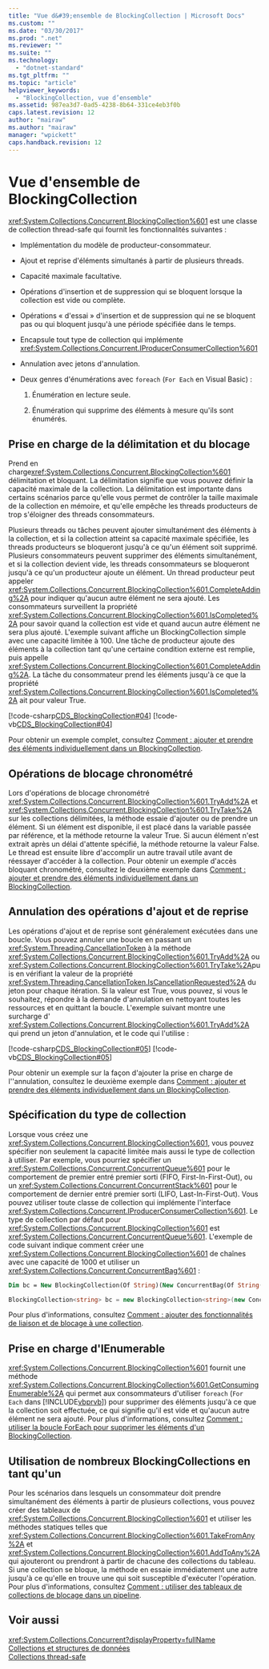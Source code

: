 ```yaml
---
title: "Vue d&#39;ensemble de BlockingCollection | Microsoft Docs"
ms.custom: ""
ms.date: "03/30/2017"
ms.prod: ".net"
ms.reviewer: ""
ms.suite: ""
ms.technology: 
  - "dotnet-standard"
ms.tgt_pltfrm: ""
ms.topic: "article"
helpviewer_keywords: 
  - "BlockingCollection, vue d’ensemble"
ms.assetid: 987ea3d7-0ad5-4238-8b64-331ce4eb3f0b
caps.latest.revision: 12
author: "mairaw"
ms.author: "mairaw"
manager: "wpickett"
caps.handback.revision: 12
---
```

# Vue d&#39;ensemble de BlockingCollection
<xref:System.Collections.Concurrent.BlockingCollection%601> est une classe de collection thread\-safe qui fournit les fonctionnalités suivantes :  
  
-   Implémentation du modèle de producteur\-consommateur.  
  
-   Ajout et reprise d'éléments simultanés à partir de plusieurs threads.  
  
-   Capacité maximale facultative.  
  
-   Opérations d'insertion et de suppression qui se bloquent lorsque la collection est vide ou complète.  
  
-   Opérations « d'essai » d'insertion et de suppression qui ne se bloquent pas ou qui bloquent jusqu'à une période spécifiée dans le temps.  
  
-   Encapsule tout type de collection qui implémente <xref:System.Collections.Concurrent.IProducerConsumerCollection%601>  
  
-   Annulation avec jetons d'annulation.  
  
-   Deux genres d'énumérations avec `foreach` \(`For Each` en Visual Basic\) :  
  
    1.  Énumération en lecture seule.  
  
    2.  Énumération qui supprime des éléments à mesure qu'ils sont énumérés.  
  
## Prise en charge de la délimitation et du blocage  
 Prend en charge<xref:System.Collections.Concurrent.BlockingCollection%601> délimitation et bloquant.  La délimitation signifie que vous pouvez définir la capacité maximale de la collection.  La délimitation est importante dans certains scénarios parce qu'elle vous permet de contrôler la taille maximale de la collection en mémoire, et qu'elle empêche les threads producteurs de trop s'éloigner des threads consommateurs.  
  
 Plusieurs threads ou tâches peuvent ajouter simultanément des éléments à la collection, et si la collection atteint sa capacité maximale spécifiée, les threads producteurs se bloqueront jusqu'à ce qu'un élément soit supprimé.  Plusieurs consommateurs peuvent supprimer des éléments simultanément, et si la collection devient vide, les threads consommateurs se bloqueront jusqu'à ce qu'un producteur ajoute un élément.  Un thread producteur peut appeler <xref:System.Collections.Concurrent.BlockingCollection%601.CompleteAdding%2A> pour indiquer qu'aucun autre élément ne sera ajouté.  Les consommateurs surveillent la propriété <xref:System.Collections.Concurrent.BlockingCollection%601.IsCompleted%2A> pour savoir quand la collection est vide et quand aucun autre élément ne sera plus ajouté.  L'exemple suivant affiche un BlockingCollection simple avec une capacité limitée à 100.  Une tâche de producteur ajoute des éléments à la collection tant qu'une certaine condition externe est remplie, puis appelle <xref:System.Collections.Concurrent.BlockingCollection%601.CompleteAdding%2A>.  La tâche du consommateur prend les éléments jusqu'à ce que la propriété <xref:System.Collections.Concurrent.BlockingCollection%601.IsCompleted%2A> ait pour valeur True.  
  
 [!code-csharp[CDS_BlockingCollection#04](../../../../samples/snippets/csharp/VS_Snippets_Misc/cds_blockingcollection/cs/blockingcollection.cs#04)]
 [!code-vb[CDS_BlockingCollection#04](../../../../samples/snippets/visualbasic/VS_Snippets_Misc/cds_blockingcollection/vb/introsnippetsbc.vb#04)]  
  
 Pour obtenir un exemple complet, consultez [Comment : ajouter et prendre des éléments individuellement dans un BlockingCollection](../../../../docs/standard/collections/thread-safe/how-to-add-and-take-items.md).  
  
## Opérations de blocage chronométré  
 Lors d'opérations de blocage chronométré <xref:System.Collections.Concurrent.BlockingCollection%601.TryAdd%2A> et <xref:System.Collections.Concurrent.BlockingCollection%601.TryTake%2A> sur les collections délimitées, la méthode essaie d'ajouter ou de prendre un élément.  Si un élément est disponible, il est placé dans la variable passée par référence, et la méthode retourne la valeur True.  Si aucun élément n'est extrait après un délai d'attente spécifié, la méthode retourne la valeur False.  Le thread est ensuite libre d'accomplir un autre travail utile avant de réessayer d'accéder à la collection.  Pour obtenir un exemple d'accès bloquant chronométré, consultez le deuxième exemple dans [Comment : ajouter et prendre des éléments individuellement dans un BlockingCollection](../../../../docs/standard/collections/thread-safe/how-to-add-and-take-items.md).  
  
## Annulation des opérations d'ajout et de reprise  
 Les opérations d'ajout et de reprise sont généralement exécutées dans une boucle.  Vous pouvez annuler une boucle en passant un <xref:System.Threading.CancellationToken> à la méthode <xref:System.Collections.Concurrent.BlockingCollection%601.TryAdd%2A> ou <xref:System.Collections.Concurrent.BlockingCollection%601.TryTake%2A>puis en vérifiant la valeur de la propriété <xref:System.Threading.CancellationToken.IsCancellationRequested%2A> du jeton pour chaque itération.  Si la valeur est True, vous pouvez, si vous le souhaitez, répondre à la demande d'annulation en nettoyant toutes les ressources et en quittant la boucle.  L'exemple suivant montre une surcharge d' <xref:System.Collections.Concurrent.BlockingCollection%601.TryAdd%2A> qui prend un jeton d'annulation, et le code qui l'utilise :  
  
 [!code-csharp[CDS_BlockingCollection#05](../../../../samples/snippets/csharp/VS_Snippets_Misc/cds_blockingcollection/cs/blockingcollection.cs#05)]
 [!code-vb[CDS_BlockingCollection#05](../../../../samples/snippets/visualbasic/VS_Snippets_Misc/cds_blockingcollection/vb/introsnippetsbc.vb#05)]  
  
 Pour obtenir un exemple sur la façon d'ajouter la prise en charge de l''annulation, consultez le deuxième exemple dans [Comment : ajouter et prendre des éléments individuellement dans un BlockingCollection](../../../../docs/standard/collections/thread-safe/how-to-add-and-take-items.md).  
  
## Spécification du type de collection  
 Lorsque vous créez une <xref:System.Collections.Concurrent.BlockingCollection%601>, vous pouvez spécifier non seulement la capacité limitée mais aussi le type de collection à utiliser.  Par exemple, vous pourriez spécifier un <xref:System.Collections.Concurrent.ConcurrentQueue%601> pour le comportement de premier entré premier sorti \(FIFO, First\-In\-First\-Out\), ou un <xref:System.Collections.Concurrent.ConcurrentStack%601> pour le comportement de dernier entré premier sorti \(LIFO, Last\-In\-First\-Out\).  Vous pouvez utiliser toute classe de collection qui implémente l'interface <xref:System.Collections.Concurrent.IProducerConsumerCollection%601>.  Le type de collection par défaut pour <xref:System.Collections.Concurrent.BlockingCollection%601> est <xref:System.Collections.Concurrent.ConcurrentQueue%601>.  L'exemple de code suivant indique comment créer une <xref:System.Collections.Concurrent.BlockingCollection%601> de chaînes avec une capacité de 1000 et utiliser un <xref:System.Collections.Concurrent.ConcurrentBag%601> :  
  
```vb  
Dim bc = New BlockingCollection(Of String)(New ConcurrentBag(Of String()), 1000)  
```  
  
```csharp  
BlockingCollection<string> bc = new BlockingCollection<string>(new ConcurrentBag<string>(), 1000 );  
```  
  
 Pour plus d'informations, consultez [Comment : ajouter des fonctionnalités de liaison et de blocage à une collection](../../../../docs/standard/collections/thread-safe/how-to-add-bounding-and-blocking.md).  
  
## Prise en charge d'IEnumerable  
 <xref:System.Collections.Concurrent.BlockingCollection%601> fournit une méthode <xref:System.Collections.Concurrent.BlockingCollection%601.GetConsumingEnumerable%2A> qui permet aux consommateurs d'utiliser `foreach` \(`For Each` dans [!INCLUDE[vbprvb](../../../../includes/vbprvb-md.md)]\) pour supprimer des éléments jusqu'à ce que la collection soit effectuée, ce qui signifie qu'il est vide et qu'aucun autre élément ne sera ajouté.  Pour plus d'informations, consultez [Comment : utiliser la boucle ForEach pour supprimer les éléments d'un BlockingCollection](../../../../docs/standard/collections/thread-safe/how-to-use-foreach-to-remove.md).  
  
## Utilisation de nombreux BlockingCollections en tant qu'un  
 Pour les scénarios dans lesquels un consommateur doit prendre simultanément des éléments à partir de plusieurs collections, vous pouvez créer des tableaux de <xref:System.Collections.Concurrent.BlockingCollection%601> et utiliser les méthodes statiques telles que <xref:System.Collections.Concurrent.BlockingCollection%601.TakeFromAny%2A> et <xref:System.Collections.Concurrent.BlockingCollection%601.AddToAny%2A> qui ajouteront ou prendront à partir de chacune des collections du tableau.  Si une collection se bloque, la méthode en essaie immédiatement une autre jusqu'à ce qu'elle en trouve une qui soit susceptible d'exécuter l'opération.  Pour plus d'informations, consultez [Comment : utiliser des tableaux de collections de blocage dans un pipeline](../../../../docs/standard/collections/thread-safe/how-to-use-arrays-of-blockingcollections.md).  
  
## Voir aussi  
 <xref:System.Collections.Concurrent?displayProperty=fullName>   
 [Collections et structures de données](../../../../docs/standard/collections/index.md)   
 [Collections thread\-safe](../../../../docs/standard/collections/thread-safe/index.md)